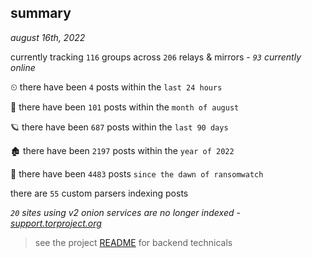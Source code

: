 
## summary
_august 16th, 2022_

currently tracking `116` groups across `206` relays & mirrors - _`93` currently online_

⏲ there have been `4` posts within the `last 24 hours`

🦈 there have been `101` posts within the `month of august`

🪐 there have been `687` posts within the `last 90 days`

🏚 there have been `2197` posts within the `year of 2022`

🦕 there have been `4483` posts `since the dawn of ransomwatch`

there are `55` custom parsers indexing posts

_`20` sites using v2 onion services are no longer indexed - [support.torproject.org](https://support.torproject.org/onionservices/v2-deprecation/)_

> see the project [README](https://github.com/joshhighet/ransomwatch#ransomwatch--) for backend technicals
